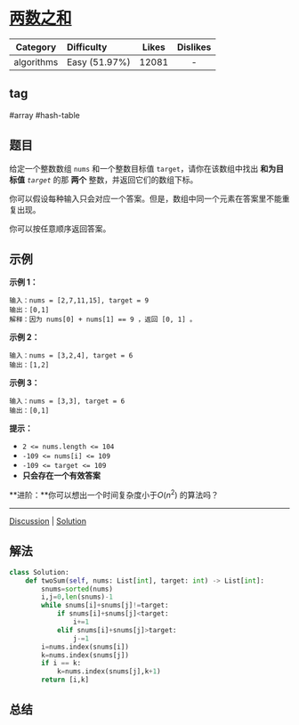 # [两数之和](https://leetcode-cn.com/problems/two-sum/description/)

|  Category  | Difficulty    | Likes | Dislikes |
| :--------: | :------------ | :---: | :------: |
| algorithms | Easy (51.97%) | 12081 |    -     |

## tag

#array #hash-table

## 题目

给定一个整数数组 `nums` 和一个整数目标值 `target`，请你在该数组中找出 **和为目标值** *`target`* 的那 **两个** 整数，并返回它们的数组下标。

你可以假设每种输入只会对应一个答案。但是，数组中同一个元素在答案里不能重复出现。

你可以按任意顺序返回答案。

 ## 示例

**示例 1：**

```
输入：nums = [2,7,11,15], target = 9
输出：[0,1]
解释：因为 nums[0] + nums[1] == 9 ，返回 [0, 1] 。
```

**示例 2：**

```
输入：nums = [3,2,4], target = 6
输出：[1,2]
```

**示例 3：**

```
输入：nums = [3,3], target = 6
输出：[0,1]
```

**提示：**

- `2 <= nums.length <= 104`
- `-109 <= nums[i] <= 109`
- `-109 <= target <= 109`
- **只会存在一个有效答案**

**进阶：**你可以想出一个时间复杂度小于$O(n^2)$ 的算法吗？

------

[Discussion](https://leetcode-cn.com/problems/two-sum/comments/) | [Solution](https://leetcode-cn.com/problems/two-sum/solution/)

## 解法

```python
class Solution:
    def twoSum(self, nums: List[int], target: int) -> List[int]:
        snums=sorted(nums)
        i,j=0,len(snums)-1
        while snums[i]+snums[j]!=target:
            if snums[i]+snums[j]<target:
                i+=1
            elif snums[i]+snums[j]>target:
                j-=1
        i=nums.index(snums[i])
        k=nums.index(snums[j])
        if i == k:
            k=nums.index(snums[j],k+1)
        return [i,k]
```

## 总结

